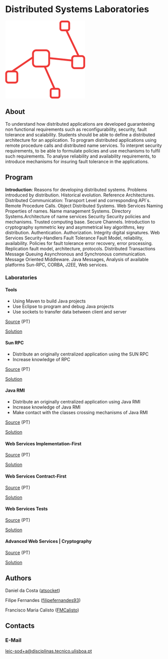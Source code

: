 # Distributed Systems Laboratories

<img src="assets/icon-design.png" alt="Distributed Systems" align="center"/>

## About

To understand how distributed applications are developed guaranteeing non functional requirements such as reconfigurability, security, fault tolerance and scalability. Students should be able to define a distributed architecture for an application. To program distributed applications using remote procedure calls and distributed name services. To interpret security requirements, to be able to formulate policies and use mechanisms to fulfil such requirements. To analyse reliability and availability requirements, to introduce mechanisms for insuring fault tolerance in the applications.

## Program

**Introduction**: Reasons for developing distributed systems. Problems introduced by distribution. Historical evolution. Reference Architectures. Distributed Communication: Transport Level and corresponding API´s. Remote Procedure Calls. Object Distributed Systems. Web Services Naming Properties of names. Name management Systems. Directory Systems.Architecture of name services Security Security policies and mechanisms. Trusted computing base. Secure Channels. Introduction to cryptography symmetric key and asymmetrical key algorithms, key distribution. Authentication. Authorization. Integrity digital signatures. Web Services Security-Handlers Fault Tolerance Fault Model, reliability, availability. Policies for fault tolerance error recovery, error processing. Replication fault model, architecture, protocols. Distributed Transactions Message Queuing Asynchronous and Synchronous communication. Message Oriented Middleware. Java Messages, Analysis of available platforms Sun-RPC, CORBA, J2EE, Web services.

### Laboratories

#### Tools

* Using Maven to build Java projects
* Use Eclipse to program and debug Java projects
* Use sockets to transfer data between client and server

[Source](http://disciplinas.tecnico.ulisboa.pt/leic-sod/2015-2016/labs/02-tools/index.html) (PT)

[Solution](https://github.com/FMCalisto/socket-client-server)

#### Sun RPC

* Distribute an originally centralized application using the SUN RPC
* Increase knowledge of RPC

[Source](http://disciplinas.tecnico.ulisboa.pt/leic-sod/2015-2016/labs/03-rpc/index.html) (PT)

[Solution](https://github.com/FMCalisto/ttt-sun-rpc-noughts-crosses-game)

#### Java RMI

* Distribute an originally centralized application using Java RMI
* Increase knowledge of Java RMI
* Make contact with the classes crossing mechanisms of Java RMI

[Source](http://disciplinas.tecnico.ulisboa.pt/leic-sod/2015-2016/labs/04-rmi/index.html) (PT)

[Solution](https://github.com/FMCalisto/ttt-java-rmi-noughts-crosses-game)

#### Web Services Implementation-First

[Source](http://disciplinas.tecnico.ulisboa.pt/leic-sod/2015-2016/labs/05-ws1/index.html) (PT)

[Solution](https://github.com/FMCalisto/ttt-web-service-noughts-crosses-game-2)

#### Web Services Contract-First

[Source](http://disciplinas.tecnico.ulisboa.pt/leic-sod/2015-2016/labs/06-ws2/index.html) (PT)

[Solution](https://github.com/FMCalisto/web-services-contract-first)

#### Web Services Tests

[Source](http://disciplinas.tecnico.ulisboa.pt/leic-sod/2015-2016/labs/07-ws3/index.html) (PT)

[Solution](https://github.com/FMCalisto/web-services-tests)

#### Advanced Web Services | Cryptography

[Source]() (PT)

[Solution]()

## Authors

Daniel da Costa ([atsocket](https://github.com/atsoket))

Filipe Fernandes ([filipefernandes93](https://github.com/filipefernandes93))

Francisco Maria Calisto ([FMCalisto](https://github.com/filipefernandes93))

## Contacts

### E-Mail

leic-sod+a@disciplinas.tecnico.ulisboa.pt
